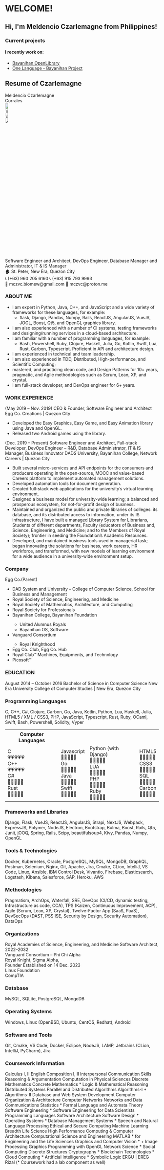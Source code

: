 # WELCOME! 
## Hi, I'm Meldencio Czarlemagne from Philippines!

### Current projects
#### I recently work on:
* [Bayanihan OpenLibrary](https://mczvc-biomew.github.io/)
* [One Language - Bayanihan Project](https://github.com/mczvc-biomew/OneLang)

<div class="text-white bg-yellow-600 p-4 [font-size:20px]"><h2>Resume of Czarlemagne</h2></div>

<div class="bg-gray-500 text-white p-4">
  <div class="flex w-[990px]">
    <div class="[font-size:20px] w-[148px]"><div class="font-bold">Meldencio Czarlemagne</div> Corrales</div>
    <img alt="mczvc" class="[right:0] [left:580] [position:relative]" src="/assets/images/biomew/mczvc.png" width="13%" height="13%"/>
  </div>
  <div class="flex mt-2">
    <div class="w-[155px]"><span>Software Engineer and Architect, DevOps Engineer, Database Manager and Administrator,  
  IT & IS Manager</span></div>
    <div class="mx-auto">
      <span class="">
        🏠 St. Peter, New Era, Quezon City <br>
        📞 (+63) 960 205 6160 📞 (+63) 915 793 9993 <br>
        📧 mczvc.biomew@gmail.com 📧 mczvc@proton.me <br>
      </span>
    </div>
  </div>
</div>

<div class="flex">
  <div class="p-4">
    <h3>ABOUT ME</h3>
    <div class="w-[613px] [line-height:1.4]">
      <ul class="pl-[3rem] list-[lower-roman]">
        <li>I am expert in Python, Java, C++, and JavaScript and a wide variety of frameworks for these languages, 
          for example:
          <ul class="pl-[1.6rem] list-disc">
            <li>flask, Django, Pandas, Numpy, Rails, ReactJS, AngularJS, VueJS, JOGL, Boost, Qt5, 
                and OpenGL graphics library.</li>
          </ul>
        </li>
        <li>I am also experienced with a number of CI systems, 
          testing frameworks and designing/running services in a cloud-based architecture.
        </li>
        <li>I am familiar with a number of programming languages, 
          for example:
          <ul class="pl-[1.6rem] list-disc">
            <li>Bash, Powershell, Ruby, Clojure, Haskell, Julia, Go, Kotlin, Swift, Lua, Rust, Carbon, 
                Typescript. Proficient in API and architecture design.</li>
          </ul>
        </li>
        <li> I am experienced in technical and team leadership.</li>
        <li> I am also experienced in TDD, Distributed, High-performance, and Scientific Computing;</li>
        <li> mastered, and practicing clean code, and Design Patterns for 10+ years, 
              pragmatic, and Agile methodologies such as Scrum, Lean, XP, and crystal. </li>
        <li>I am full-stack developer, and DevOps engineer for 6+ years.</li>
      </ul>
    </div>
    <h3>WORK EXPERIENCE</h3>
    <div class="w-[613px]">
      <div class="pl-[3rem]">
        <div class="*:block *:pr-2 pt-4">
          <span>(May 2019 – Nov. 2019)</span>
          <span class="text-white bg-yellow-600 p-2">CEO & Founder, Software Engineer and Architect</span>
          <span class="font-bold [font-size:18px] bg-gray-300 p-2 hover:bg-gray-200 cursor-pointer
                        [border-inline-start:4px_solid_#5499f0]">Egg Co. Creations</span><span> | </span>
          <span class="italic">Quezon City</span>
          <ul class="dashed mt-1 *:mt-2">
            <li>Developed the Easy Graphics, Easy Game, and Easy Animation library using Java and OpenGL.</li>
            <li>Released two Android games using the library.</li>
          </ul>
        </div>
        <div class="*:block *:pr-4 pt-4">
          <span>(Dec. 2019 – Present)</span>
          <span class="text-white bg-yellow-600 p-2">Software Engineer and Architect, 
            Full-stack Developer, DevOps Engineer – R&D, 
            Database Administrator, IT & IS Manager, 
            Business Innovator</span>
          <span class="font-bold [font-size:18px] bg-gray-300 p-2 hover:bg-gray-200 cursor-pointer
                      [border-inline-start:4px_solid_#5499f0]">
            DADS University, Bayanihan College, Network Careers</span>
          <span> | </span><span class="italic">Quezon City</span>
          <ul class="dashed *:mt-2">
            <li>Built several micro-services and API endpoints for the consumers and producers operating in the open-source, MOOC and value-based Careers platform to implement automated management solutions.</li>
            <li>Developed automation tools for document generation.</li>
            <li>Created full-stack web applications for the university’s virtual learning environment.</li>
            <li>Designed a business model for university-wide learning; a balanced and prosperous ecosystem, for not-for-profit design of business.</li>
            <li>Maintained and organized the public and private libraries of colleges: its database, and its distributed access to information, under its IS infrastructure, I have built a managed Library System for Librarians, Students of different departments, Faculty (educators of Business and, Science, Engineering, and Medicine; and to the Members of Royal Society); frontier in seeding the Foundation’s Academic Resources.</li>
            <li>Developed, and maintained business tools used in managerial task; began innovating the solutions for business, work careers, HR workforce, and transformed, with new models of learning environment for a wide audience in a university-wide environment setup.</li>
          </ul>
        </div>
      </div>
    </div>
    <h3>Company</h3>
    <div>
      <div class="flex">
        <div>
          <span class="font-bold w-[75px] [display:inline-block]">Egg Co.</span><span>(Parent)</span>
        </div>
        <div>
          <ul class="list-disc list-inside [&_ul]:list-[revert] ml-4 [line-height:1.5]">
            <li>DAD System and University – College of Computer Science, School for Business and Management</li>
            <li>Royal Society of Science, Engineering, and Medicine</li>
            <li>Royal Society of Mathematics, Architecture, and Computing</li>
            <li>Royal Society for Professionals</li>
            <li>Bayanihan College, Bayanihan Foundation</li>
              <ul class="list-disc list-inside ml-8">
                <li>United Alumnus Royals</li>
                <li>Bayanihan OS, Software</li>
              </ul>
            <li>Vanguard Consortium</li>
              <ul class="list-disc list-inside ml-8">
                <li>Royal Knighthood</li>
              </ul>
            <li>Egg Co. Club, Egg Co. Hub</li>
            <li>Royal Club™ Machines, Equipments, and Technology</li>
            <li>Picosoft™</li>
          </ul>
        </div>
      </div>
    </div>
  </div>
  <div>
    <div class="w-[900px]">
      <h3>EDUCATION</h3>
      <div class="*:block">
        <span>August 2014 – October 2016</span>
        <span class="font-bold">Bachelor of Science in Computer Science</span>
        <span class="mt-4">New Era University</span>
        <span>College of Computer Studies | <span class="italic">New Era, Quezon City</span>
        </span>
      </div>
      <div>
        <div>
          <h3>Programming Languages</h3>
          <span>C, C++, C#, Clojure, Carbon, Go, Java, Kotlin, Python, Lua, Haskell, Julia, HTML5 / XML / CSS3, PHP, 
                JavaScript, Typescript, Rust, Ruby, OCaml, Swift, Bash, Powershell, Solidity, Vyper</span>
        </div>
        <table>
          <tr class="flex mt-3 *:w-[999px]">
            <th class="pr-3">Computer Languages</th>
          </tr>
          <tr>
            <td>C <br>
                  💗💗💗💗💗 <br>
                  C++ <br>
                  💗💗💗💗💗 <br>
                  C# <br>
                  💛💛💛💛💛 <br>
                  Rust <br>
                  💜💜💜💜🖤</td>
            <td>Javascript <br>
                  💝💝💝💝💝 <br>
                  Go <br>
                  💚💚💚💚🖤 <br>
                  Java <br>
                  💙💙💙💙💙 <br>
                  Swift <br>
                  💞💞💞🖤🖤</td>
            <td>Python (with Django) <br>
                  💚💚💚💚💚 <br>
                  LUA <br>
                  💚💚💚💚💚 <br>
                  PHP <br>
                  💚💚💚🖤🖤 <br>
                  Ruby <br>
                  💚💚💚🖤🖤</td>
            <td>HTML5 <br>
                  💙💙💙💙💙 <br>
                  CSS3 <br>
                  💚💚💚💚💚 <br>
                  SQL <br>
                  💜💜💜💜💜 <br>
                  Carbon <br>
                  💜💜💜💜🖤</td>
          </tr>
        </table>
        <div>
          <h3>Frameworks and Libraries</h3>
          <span>Django, Flask, VueJS, ReactJS, AngularJS, Strapi, NextJS, Webpack, ExpressJS, Polymer, NodeJS, 
                Electron, Bootstrap, Bulma, Boost, Rails, Qt5, Junit, jOOQ, Spring, Rails, Scipy, 
                beautifulsoup4, Kivy, Pandas, Numpy, OpenGL</span>
        </div>
        <div>
          <h3>Tools & Technologies</h3>
          <span>Docker, Kubernetes, Oracle, PostgreSQL, MySQL, MongoDB, GraphQL, Postman, Selenium, Nginx, Git, Apache, 
                Jira, Cmake, CLion, IntelliJ, VS Code, Linux, Ansible, IBM Control Desk, Vivantio, Firebase, 
                Elasticsearch, Logstash, Kibana, Salesforce, SAP, Heroku, AWS</span>
        </div>
        <div>
          <h3>Methodologies</h3>
          <span>Pragmatism, ArchOps, Waterfall, SRE, DevOps (CI/CD, dynamic testing, Infrastructure as code, CCA), 
                TPS (Kaizen, Continuous Improvement, ACP), Agile (Scrum, Lean, XP, Crystal), 
                Twelve-Factor App (SaaS, PaaS), DevSecOps (DAST, PSS ISE, Security by Design, 
                Security Automation), DataOps
          </span>
        </div>
      </div>
      <div class="flex">
        <div>
          <h3>Organizations</h3>
          <div class="flex mb-4">
            <span class="flex items-center justify-center px-1 
                          bg-gray-200 font-bold block">Royal Academies of Science, Engineering, and Medicine</span>
            <span class="text-white bg-yellow-600 p-2 block">Software Architect, 2022–2032</span>
          </div>
          <div class="flex mb-4">
            <span><span class="bg-gray-200 p-2">Vanguard Consortium – Phi Chi Alpha</span></span>
            <div class="*:block w-[246px] ml-auto">
              <span class="text-[rgb(8,137,187)] bg-gray-400/80 p-2">Royal Knight, Sigma Alpha, <br>Founder</span>
              <span class="text-yellow-600 bg-gray-300 p-1">Established on 14 Dec. 2023</span>
            </div>
          </div>
          <div class="flex mb-4">
            <span class="bg-gray-200 p-2">Linux Foundation</span>
          </div>
          <div class="flex mb-4">
            <span class="bg-gray-200 p-2">CompTIA</span>
          </div>
        </div>
      </div>
      <div>
        <div>
          <h3>Database</h3>
          <span>MySQL, SQLite, PostgreSQL, MongoDB</span>
        </div>
        <div>
          <h3>Operating Systems</h3>
          <span>Windows, Linux (OpenBSD, Ubuntu, CentOS, Redhat), Android</span>
        </div>
        <div>
          <h3>Software and Tools</h3>
          <span>Git, Cmake, VS Code, Docker, Eclipse, NodeJS, LAMP, Jetbrains (CLion, IntelliJ, PyCharm), Jira</span>
        </div>
        <div>
          <h3>Coursework Information</h3>
          <span id="coursework" class="w-[725px] block *:bg-gray-500 *:text-white *:p-1 [line-height:2.1]
                       *:cursor-pointer">
                <span>Calculus I, II</span> <span>English Composition I, II</span> 
                <span>Interpersonal Communication Skills</span> <span>Reasoning & Argumentation</span> 
                <span>Computation in Physical Sciences</span> <span>Discrete Mathematics</span> 
                <span class="asterisked">Concrete Mathematics *</span> <span>Logic & Mathematical Reasoning</span> 
                <span>Distributed Systems</span> <span>Parallel and Distributed Algorithms</span> 
                <span class="asterisked">Algorithms-I *</span> <span>Algorithms-II</span> <span>Database and Web System Development</span> 
                <span>Computer Organization & Architecture</span> <span>Computer Networks</span>
                <span>Networks and Data Communications</span> <span class="asterisked">Statistics *</span> 
                <span>Formal Language and Automata Theory</span> <span class="asterisked">Software Engineering *</span> 
                <span>Software Engineering for Data Scientists</span> <span>Programming Languages</span> 
                <span>Software Architecture</span> <span class="asterisked">Software Design *</span> 
                <span class="asterisked">Operating Systems *</span> <span class="asterisked">Database Management Systems *</span> 
                <span>Speech and Natural Language Processing</span> <span>Ethical and Secure Computing</span> 
                <span>Machine Learning</span> <span>Breadth Life Science</span>
                <span>High Performance Computing & Computer Architecture</span>
                <span>Computational Science and Engineering</span> 
                <span class="asterisked">MATLAB * for Engineering and the Life Sciences</span> 
                <span class="asterisked">Graphics and Computer Vision * + Image Processing</span> 
                <span>Graphics Programming with OpenGL</span> 
                <span class="asterisked">Network Science *</span> 
                <span>Social Computing</span> <span>Discrete Structures</span> 
                <span class="asterisked">Cryptography *</span> <span class="asterisked">Blockchain Technologies *</span> 
                <span class="asterisked">Cloud Computing *</span> <span class="asterisked">Artificial Intelligence *</span> 
                <span>Symbolic Logic</span> <span>ERGU | EREG</span> 
                <span>Rizal</span>
          </span>
          <span class="block w-[600px] [right:-250px] [position:relative] ">
            <span id="coursework-asterisk" class="bg-yellow-400 p-2" 
                  onmouseover="select_asterisked()" onmouseleave="deselect_asterisked()">
              (* Coursework had a lab component as well)</span></span>
        </div>
      </div>
    </div>
  </div>
</div>